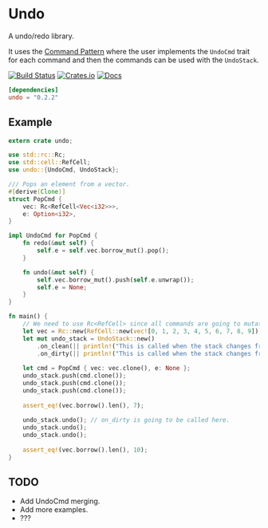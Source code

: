 # Undo
A undo/redo library.

It uses the [Command Pattern](https://en.wikipedia.org/wiki/Command_pattern) where the user
implements the `UndoCmd` trait for each command and then the commands can be used with the
`UndoStack`.

[![Build Status](https://travis-ci.org/evenorog/undo.svg?branch=master)](https://travis-ci.org/evenorog/undo)
[![Crates.io](https://img.shields.io/crates/v/undo.svg)](https://crates.io/crates/undo)
[![Docs](https://docs.rs/undo/badge.svg)](https://docs.rs/undo)

```toml
[dependencies]
undo = "0.2.2"
```

## Example
```rust
extern crate undo;

use std::rc::Rc;
use std::cell::RefCell;
use undo::{UndoCmd, UndoStack};

/// Pops an element from a vector.
#[derive(Clone)]
struct PopCmd {
    vec: Rc<RefCell<Vec<i32>>>,
    e: Option<i32>,
}

impl UndoCmd for PopCmd {
    fn redo(&mut self) {
        self.e = self.vec.borrow_mut().pop();
    }

    fn undo(&mut self) {
        self.vec.borrow_mut().push(self.e.unwrap());
        self.e = None;
    }
}

fn main() {
    // We need to use Rc<RefCell> since all commands are going to mutate the vec.
    let vec = Rc::new(RefCell::new(vec![0, 1, 2, 3, 4, 5, 6, 7, 8, 9]));
    let mut undo_stack = UndoStack::new()
        .on_clean(|| println!("This is called when the stack changes from dirty to clean!"))
        .on_dirty(|| println!("This is called when the stack changes from clean to dirty!"));
    
    let cmd = PopCmd { vec: vec.clone(), e: None };
    undo_stack.push(cmd.clone());
    undo_stack.push(cmd.clone());
    undo_stack.push(cmd.clone());
    
    assert_eq!(vec.borrow().len(), 7);
    
    undo_stack.undo(); // on_dirty is going to be called here.
    undo_stack.undo();
    undo_stack.undo();
    
    assert_eq!(vec.borrow().len(), 10);
}
```

## TODO
- Add UndoCmd merging.
- Add more examples.
- ???

